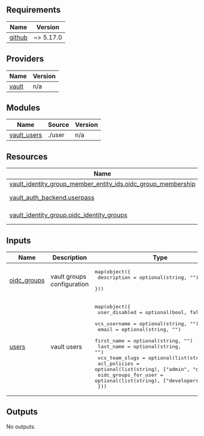 <!-- BEGIN_TF_DOCS -->
## Requirements

| Name | Version |
|------|---------|
| <a name="requirement_github"></a> [github](#requirement\_github) | ~> 5.17.0 |

## Providers

| Name | Version |
|------|---------|
| <a name="provider_vault"></a> [vault](#provider\_vault) | n/a |

## Modules

| Name | Source | Version |
|------|--------|---------|
| <a name="module_vault_users"></a> [vault\_users](#module\_vault\_users) | ./user | n/a |

## Resources

| Name | Type |
|------|------|
| [vault_identity_group_member_entity_ids.oidc_group_membership](https://registry.terraform.io/providers/hashicorp/vault/latest/docs/resources/identity_group_member_entity_ids) | resource |
| [vault_auth_backend.userpass](https://registry.terraform.io/providers/hashicorp/vault/latest/docs/data-sources/auth_backend) | data source |
| [vault_identity_group.oidc_identity_groups](https://registry.terraform.io/providers/hashicorp/vault/latest/docs/data-sources/identity_group) | data source |

## Inputs

| Name | Description | Type | Default | Required |
|------|-------------|------|---------|:--------:|
| <a name="input_oidc_groups"></a> [oidc\_groups](#input\_oidc\_groups) | vault groups configuration | <pre>map(object({<br>    description = optional(string, "")<br>  }))</pre> | <pre>{<br>  "admins": {},<br>  "developers": {}<br>}</pre> | no |
| <a name="input_users"></a> [users](#input\_users) | vault users | <pre>map(object({<br>    user_disabled                = optional(bool, false)<br>    vcs_username              = optional(string, "")<br>    email                        = optional(string, "")<br>    first_name                   = optional(string, "")<br>    last_name                    = optional(string, "")<br>    vcs_team_slugs            = optional(list(string), [])<br>    acl_policies                 = optional(list(string), ["admin", "default"])<br>    oidc_groups_for_user         = optional(list(string), ["developers"])<br>  }))</pre> | `{}` | no |

## Outputs

No outputs.
<!-- END_TF_DOCS -->